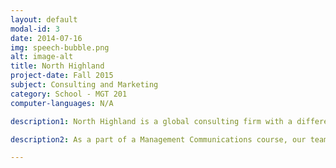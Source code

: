 ```yaml
---
layout: default
modal-id: 3
date: 2014-07-16
img: speech-bubble.png
alt: image-alt
title: North Highland
project-date: Fall 2015
subject: Consulting and Marketing
category: School - MGT 201
computer-languages: N/A

description1: North Highland is a global consulting firm with a differentiated business model. Instead of centralizing operations at a large main office and flying consultants to their engagements, North Highland opens branches where their clients are. In 2010, North Highland opened a St. Louis branch. 

description2: As a part of a Management Communications course, our team developed a communication strategy to aid the St. Louis branch of North Highland in increasing its presence and preference in the region. Our analysis included an executive summary, an industry report, an audience profile, and various potential vehicles and messaging strategies to bolster North Highland's position in St. Louis. After developing our comprehensive communication strategy, we presented our solutions to the St. Louis' branch's upper management. 

---
```

